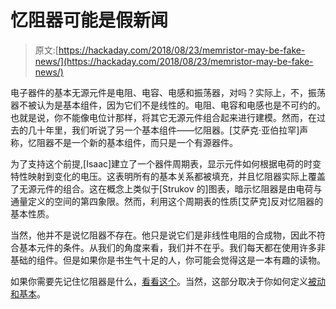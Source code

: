 # 忆阻器可能是假新闻

> 原文:[https://hackaday.com/2018/08/23/memristor-may-be-fake-news/](https://hackaday.com/2018/08/23/memristor-may-be-fake-news/)

电子器件的基本无源元件是电阻、电容、电感和振荡器，对吗？实际上，不，振荡器不被认为是基本组件，因为它们不是线性的。电阻、电容和电感也是不可约的。也就是说，你不能像电位计那样，将其它无源元件组合起来进行建模。然而，在过去的几十年里，我们听说了另一个基本组件——忆阻器。[艾萨克·亚伯拉罕]声称，忆阻器不是一个新的基本组件，而只是一个有源器件。

为了支持这个前提,[Isaac]建立了一个器件周期表，显示元件如何根据电荷的时变特性映射到变化的电压。这表明所有的基本关系都被填充，并且忆阻器实际上覆盖了无源元件的组合。这在概念上类似于[Strukov 的]图表，暗示忆阻器是由电荷与通量定义的空间的第四象限。然而，利用这个周期表的性质[艾萨克]反对忆阻器的基本性质。

当然，他并不是说忆阻器不存在。他只是说它们是非线性电阻的合成物，因此不符合基本元件的条件。从我们的角度来看，我们并不在乎。我们每天都在使用许多非基础的组件。但是如果你是书生气十足的人，你可能会觉得这是一本有趣的读物。

如果你需要先记住忆阻器是什么，[看看这个](https://hackaday.com/2015/07/02/new-part-day-memristors/)。当然，这部分取决于你如何定义[被动和基本](https://hackaday.com/2017/10/16/active-discussion-about-passive-components/)。